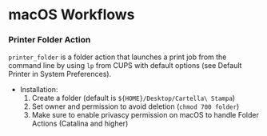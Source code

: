 # macOS Workflows

### Printer Folder Action
`printer_folder` is a folder action that launches a print job from the command line by using `lp` from CUPS with default options (see Default Printer in System Preferences).
- Installation: 
	1. Create a folder (default is `${HOME}/Desktop/Cartella\ Stampa`) 
	2. Set owner and permission to avoid deletion (`chmod 700 folder`)
	3. Make sure to enable privascy permission on macOS to handle Folder Actions (Catalina and higher)
